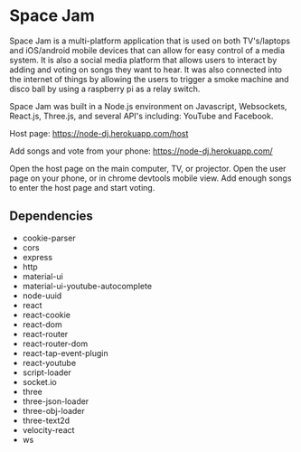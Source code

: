 # Space Jam

Space Jam is a multi-platform application that is used on both TV's/laptops and iOS/android mobile devices that can allow for easy control of a media system. It is also a social media platform that allows users to interact by adding and voting on songs they want to hear.  It was also connected into the internet of things by allowing the users to trigger a smoke machine and disco ball by using a raspberry pi as a relay switch.

Space Jam was built in a Node.js environment on Javascript, Websockets, React.js, Three.js, and several API's including: YouTube and Facebook.

Host page: https://node-dj.herokuapp.com/host

Add songs and vote from your phone: https://node-dj.herokuapp.com/

Open the host page on the main computer, TV, or projector. Open the user page on your phone, or in chrome devtools mobile view. Add enough songs to enter the host page and start voting.

## Dependencies
* cookie-parser
* cors
* express
* http
* material-ui
* material-ui-youtube-autocomplete
* node-uuid
* react
* react-cookie
* react-dom
* react-router
* react-router-dom
* react-tap-event-plugin
* react-youtube
* script-loader
* socket.io
* three
* three-json-loader
* three-obj-loader
* three-text2d
* velocity-react
* ws
